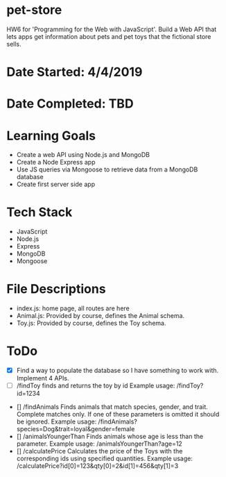 # pet-store
HW6 for 'Programming for the Web with JavaScript'. Build a Web API that lets apps
get information about pets and pet toys that the fictional store sells.
# Date Started: 4/4/2019
# Date Completed: TBD
# Learning Goals
- Create a web API using Node.js and MongoDB
- Create a Node Express app
- Use JS queries via Mongoose to retrieve data from a MongoDB database
- Create first server side app
# Tech Stack
- JavaScript
- Node.js
- Express
- MongoDB
- Mongoose
# File Descriptions
- index.js: home page, all routes are here
- Animal.js: Provided by course, defines the Animal schema.
- Toy.js:  Provided by course, defines the Toy schema.
# ToDo
- [X] Find a way to populate the database so I have something to work with.
Implement 4 APIs.
- [ ] /findToy       finds and returns the toy by id
    Example usage: /findToy?id=1234
- [] /findAnimals   Finds animals that match species, gender, and trait. Complete
    matches only. If one of these parameters is omitted it should be ignored.
    Example usage: /findAnimals?species=Dog&trait=loyal&gender=female
- [] /animalsYoungerThan Finds animals whose age is less than the parameter.
    Example usage: /animalsYoungerThan?age=12
- [] /calculatePrice  Calculates the price of the Toys with the corresponding ids
    using specified quantities.
    Example usage: /calculatePrice?id[0]=123&qty[0]=2&id[1]=456&qty[1]=3
